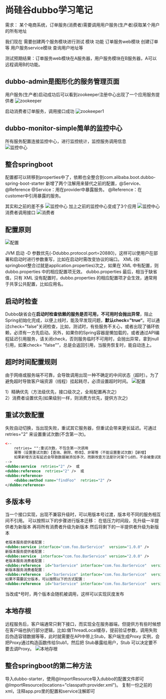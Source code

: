 # 尚硅谷dubbo学习笔记

需求：
某个电商系统，订单服务(消费者)需要调用用户服务(生产者)获取某个用户的所有地址

我们现在 需要创建两个服务模块进行测试 
模块	                功能
订单服务web模块	    创建订单等
用户服务service模块	查询用户地址等

测试预期结果：订单服务web模块在A服务器，用户服务模块在B服务器，A可以远程调用B的功能。

## dubbo-admin是图形化的服务管理页面

用户服务(生产者)启动成功后可以看到zookeeper注册中心出现了一个应用服务提供者
![zookeeper](./img/zookeeper.png "zookeeper")


启动消费者订单服务，调用接口成功
![zookeeper1](./img/zk1.png "zookeeper22")

## dubbo-monitor-simple简单的监控中心

所有服务配置连接监控中心，进行监控统计，监控服务调用信息   
![监控中心](./img/monitor.png "监控中心")

## 整合springboot
配置都可以转移到properties中了，依赖也全整合到com.alibaba.boot.dubbo-spring-boot-starter
新增了两个注解用来替代之前的配置，@Service、@Reference
@Service：用在provider中暴露服务。
@Reference：在customer中引用暴露的服务。

其实和之前的差不多
![监控中心](./img/admin.png "监控中心")
加上之前的监控中心变成了3个应用
![监控中心](./img/admin2.png "监控中心")
消费者调用接口
![消费者](./img/controller.png "消费者")

## 配置原则

![配置](./img/setting.png "优先级")

JVM 启动 -D 参数优先(-Ddubbo.protocol.port=20880)，这样可以使用户在部署和启动时进行参数重写，比如在启动时需改变协议的端口。
XML (和springboot整合过就是application.properties)次之，如果在 XML 中有配置，则 dubbo.properties 中的相应配置项无效。
dubbo.properties 最后，相当于缺省值，只有 XML 没有配置时，dubbo.properties 的相应配置项才会生效，通常用于共享公共配置，比如应用名。

## 启动时检查

Dubbo缺省会在**启动时检查依赖的服务是否可用，不可用时会抛出异常**，阻止Spring初始化完成，以便上线时，能及早发现问题，**默认check="true“**。可以通过check="false”关闭检查，比如，测试时，有些服务不关心，或者出现了循环依赖，必须有一方先启动。另外，如果你的Spring容器是懒加载的，或者通过API编程延迟引用服务，请关闭check，否则服务临时不可用时，会抛出异常，拿到null引用，如果check= "false"”，总是会返回引用，当服务恢复时，能自动连上。

## 超时时间配置规则
由于网络或服务端不可靠，会导致调用出现一种不确定的中间状态（超时）。为了避免超时导致客户端资源（线程）挂起耗尽，必须设置超时时间。
![配置](./img/timeout.png "优先级")

1）精确优先（方法级优先，接口级次之，全局配置再次之)<br/>
2）消费者设置优先(如果级别一样，则消费方优先，提供方次之)

## 重试次数配置

失败自动切换，当出现失败，重试其它服务器，但重试会带来更长延迟。可通过 retries="2" 来设置重试次数(不含第一次)。

```xml
<-- 
    retries= "":重试次数，不包含第一次调用
	幂等（设置重试次数）【查询、删除、修改】、非幂等（不能设置重试次数）【新增】
    如果新增方法有延迟会导致数据被添加多次，而删改查方法是针对某个id的，不会被重试影响
-->
<dubbo:service  retries="2" />  或 
<dubbo:reference  retries="2" />  或  
<dubbo:reference>    
    <dubbo:method name="findFoo"  retries="2" />  
</dubbo:reference>  

```

## 多版本号

当一个接口实现，出现不兼容升级时，可以用版本号过渡，版本号不同的服务相互间不引用。
可以按照以下的步骤进行版本迁移：
在低压力时间段，先升级一半提供者为新版本
再将所有消费者升级为新版本
然后将剩下的一半提供者升级为新版本

```xml
老版本服务提供者配置：  
<dubbo:service interface="com.foo.BarService"  version="1.0.0" />   
新版本服务提供者配置： 
<dubbo:service  interface="com.foo.BarService" version="2.0.0" />   
老版本服务消费者配置：  
<dubbo:reference  id="barService" interface="com.foo.BarService"  version="1.0.0" />     
新版本服务消费者配置：  
<dubbo:reference  id="barService" interface="com.foo.BarService"  version="2.0.0" />     
如果不需要区分版本，可以按照以下的方式配置：  
<dubbo:reference  id="barService" interface="com.foo.BarService"  version="*" />  
```
当改成*号时，两个版本会随机被调用，这样可以实现灰度发布

## 本地存根

远程服务后，客户端通常只剩下接口，而实现全在服务器端，但提供方有些时候想在客户端也执行部分逻辑，比如:做ThreadLocal缓存，提前验证参数，调用失败后伪造容错数据等等，此时就需要在API中带上Stub，客户端生成Proxy 实例，会把Proxy通过构造函数传给Stub1，然后把 Stub暴露给用户，Stub 可以决定要不要去调Proxy。
![本地存根](./img/stub.png "本地存根")

## 整合springboot的第二种方法

导入dubbo-starter，使用@ImportResource导入dubbo的配置文件即可@ImportResource(locations="classpath:provider.xml")。
复制一份之前的xml，注释app.pro里的配置和service注解即可


